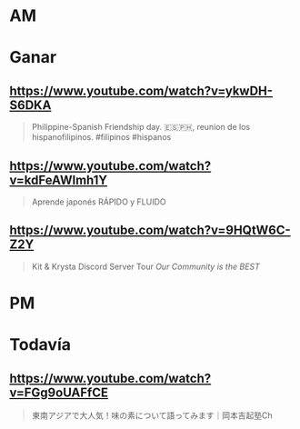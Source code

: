 # AM
# Ganar

## https://www.youtube.com/watch?v=ykwDH-S6DKA

> Philippine-Spanish Friendship day. 🇪🇸🇵🇭, reunion de los hispanofilipinos. #filipinos #hispanos 
 
## https://www.youtube.com/watch?v=kdFeAWlmh1Y

> Aprende japonés RÁPIDO y FLUIDO

## https://www.youtube.com/watch?v=9HQtW6C-Z2Y

> Kit & Krysta Discord Server Tour *Our Community is the BEST* 

# PM
# Todavía
## https://www.youtube.com/watch?v=FGg9oUAFfCE
> 東南アジアで大人気！味の素について語ってみます｜岡本吉起塾Ch 
